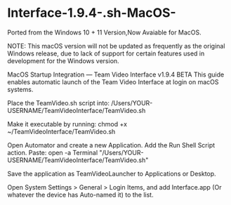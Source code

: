 # Interface-1.9.4-.sh-MacOS-
Ported from the Windows 10 + 11 Version,Now Avaiable for MacOS.

NOTE: This macOS version will not be updated as frequently as the original Windows release, due to lack of support for certain features used in development for the Windows version.

MacOS Startup Integration — Team Video Interface v1.9.4 BETA
This guide enables automatic launch of the Team Video Interface at login on macOS systems.

Place the TeamVideo.sh script into:
/Users/YOUR-USERNAME/TeamVideoInterface/TeamVideo.sh

Make it executable by running:
chmod +x ~/TeamVideoInterface/TeamVideo.sh

Open Automator and create a new Application.
Add the Run Shell Script action.
Paste:
open -a Terminal "/Users/YOUR-USERNAME/TeamVideoInterface/TeamVideo.sh"

Save the application as TeamVideoLauncher to Applications or Desktop.

Open System Settings > General > Login Items, and add Interface.app (Or whatever the device has Auto-named it) to the list.

